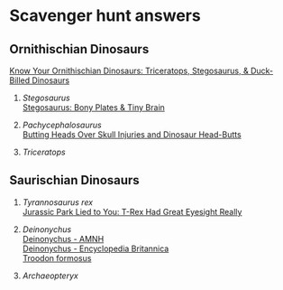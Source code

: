 # Scavenger hunt answers

## Ornithischian Dinosaurs

[Know Your Ornithischian Dinosaurs: Triceratops, Stegosaurus, & Duck-Billed Dinosaurs](https://www.amnh.org/explore/news-blogs/news-posts/know-your-ornithischian-dinosaurs)

1. *Stegosaurus*  
   [Stegosaurus: Bony Plates & Tiny Brain](https://www.livescience.com/24184-stegosaurus-facts.html)

2. *Pachycephalosaurus*  
   [Butting Heads Over Skull Injuries and Dinosaur Head-Butts](https://www.nationalgeographic.com/science/phenomena/2013/07/19/butting-heads-over-skull-injuries-and-dinosaur-head-butts/)

3. *Triceratops*

## Saurischian Dinosaurs

1. *Tyrannosaurus rex*  
   [Jurassic Park Lied to You: T-Rex Had Great Eyesight Really](https://gizmodo.com/jurassic-park-lied-to-you-t-rex-had-great-eyesight-rea-1577352103)

2. *Deinonychus*  
  [Deinonychus - AMNH](https://www.amnh.org/exhibitions/permanent/saurischian-dinosaurs/deinonychus)  
  [Deinonychus - Encyclopedia Britannica](https://www.britannica.com/animal/Deinonychus)  
  [Troodon formosus](https://www.nationalgeographic.com/animals/prehistoric/troodon-formosus/)

3. *Archaeopteryx*
